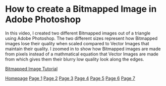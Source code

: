 # How to create a Bitmapped Image in Adobe Photoshop 

In this video, I created two different Bitmapped images out of a triangle using Adobe Photoshop. The two different sizes represent how Bitmapped images lose their quality when scaled compared to Vector Images that maintain their quality. I zoomed in to show how Bitmapped images are made from pixels instead of a mathmatical equation that Vector Images are made from which gives them their blurry low quality look along the edges.

[Bitmapped Image Tutorial](https://vimeo.com/654338750)

[Homepage](README.md) [Page 1](page1.md) [Page 2](page2.md) [Page 3](page3.md) [Page 4](page4.md) [Page 5](page5.md) [Page 6](page6.md) [Page 7](page7.md)
